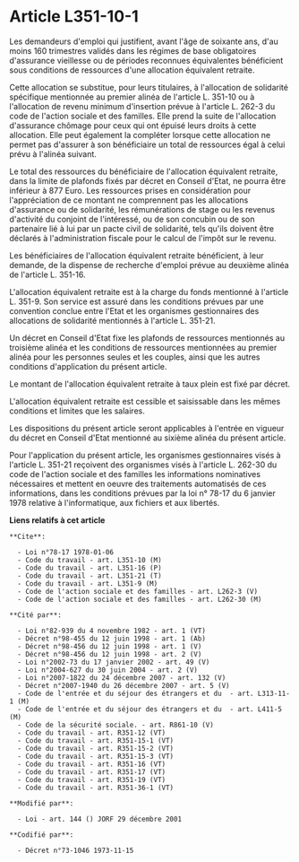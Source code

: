 # Article L351-10-1

Les demandeurs d'emploi qui justifient, avant l'âge de soixante ans, d'au moins 160 trimestres validés dans les régimes de
base obligatoires d'assurance vieillesse ou de périodes reconnues équivalentes bénéficient sous conditions de ressources
d'une allocation équivalent retraite.

Cette allocation se substitue, pour leurs titulaires, à l'allocation de solidarité spécifique mentionnée au premier alinéa de
l'article L. 351-10 ou à l'allocation de revenu minimum d'insertion prévue à l'article L. 262-3 du code de l'action sociale
et des familles. Elle prend la suite de l'allocation d'assurance chômage pour ceux qui ont épuisé leurs droits à cette
allocation. Elle peut également la compléter lorsque cette allocation ne permet pas d'assurer à son bénéficiaire un total de
ressources égal à celui prévu à l'alinéa suivant.

Le total des ressources du bénéficiaire de l'allocation équivalent retraite, dans la limite de plafonds fixés par décret en
Conseil d'Etat, ne pourra être inférieur à 877 Euro. Les ressources prises en considération pour l'appréciation de ce montant
ne comprennent pas les allocations d'assurance ou de solidarité, les rémunérations de stage ou les revenus d'activité du
conjoint de l'intéressé, ou de son concubin ou de son partenaire lié à lui par un pacte civil de solidarité, tels qu'ils
doivent être déclarés à l'administration fiscale pour le calcul de l'impôt sur le revenu.

Les bénéficiaires de l'allocation équivalent retraite bénéficient, à leur demande, de la dispense de recherche d'emploi
prévue au deuxième alinéa de l'article L. 351-16.

L'allocation équivalent retraite est à la charge du fonds mentionné à l'article L. 351-9. Son service est assuré dans les
conditions prévues par une convention conclue entre l'Etat et les organismes gestionnaires des allocations de solidarité
mentionnés à l'article L. 351-21.

Un décret en Conseil d'Etat fixe les plafonds de ressources mentionnés au troisième alinéa et les conditions de ressources
mentionnées au premier alinéa pour les personnes seules et les couples, ainsi que les autres conditions d'application du
présent article.

Le montant de l'allocation équivalent retraite à taux plein est fixé par décret.

L'allocation équivalent retraite est cessible et saisissable dans les mêmes conditions et limites que les salaires.

Les dispositions du présent article seront applicables à l'entrée en vigueur du décret en Conseil d'Etat mentionné au sixième
alinéa du présent article.

Pour l'application du présent article, les organismes gestionnaires visés à l'article L. 351-21 reçoivent des organismes
visés à l'article L. 262-30 du code de l'action sociale et des familles les informations nominatives nécessaires et mettent
en oeuvre des traitements automatisés de ces informations, dans les conditions prévues par la loi n° 78-17 du 6 janvier 1978
relative à l'informatique, aux fichiers et aux libertés.

**Liens relatifs à cet article**

	**Cite**:

	  - Loi n°78-17 1978-01-06
	  - Code du travail - art. L351-10 (M)
	  - Code du travail - art. L351-16 (P)
	  - Code du travail - art. L351-21 (T)
	  - Code du travail - art. L351-9 (M)
	  - Code de l'action sociale et des familles - art. L262-3 (V)
	  - Code de l'action sociale et des familles - art. L262-30 (M)

	**Cité par**:

	  - Loi n°82-939 du 4 novembre 1982 - art. 1 (VT)
	  - Décret n°98-455 du 12 juin 1998 - art. 1 (Ab)
	  - Décret n°98-456 du 12 juin 1998 - art. 1 (V)
	  - Décret n°98-456 du 12 juin 1998 - art. 2 (V)
	  - Loi n°2002-73 du 17 janvier 2002 - art. 49 (V)
	  - Loi n°2004-627 du 30 juin 2004 - art. 2 (V)
	  - Loi n°2007-1822 du 24 décembre 2007 - art. 132 (V)
	  - Décret n°2007-1940 du 26 décembre 2007 - art. 5 (V)
	  - Code de l'entrée et du séjour des étrangers et du  - art. L313-11-1 (M)
	  - Code de l'entrée et du séjour des étrangers et du  - art. L411-5 (M)
	  - Code de la sécurité sociale. - art. R861-10 (V)
	  - Code du travail - art. R351-12 (VT)
	  - Code du travail - art. R351-15-1 (VT)
	  - Code du travail - art. R351-15-2 (VT)
	  - Code du travail - art. R351-15-3 (VT)
	  - Code du travail - art. R351-16 (VT)
	  - Code du travail - art. R351-17 (VT)
	  - Code du travail - art. R351-19 (VT)
	  - Code du travail - art. R351-36-1 (VT)

	**Modifié par**:

	  - Loi - art. 144 () JORF 29 décembre 2001

	**Codifié par**:

	  - Décret n°73-1046 1973-11-15

